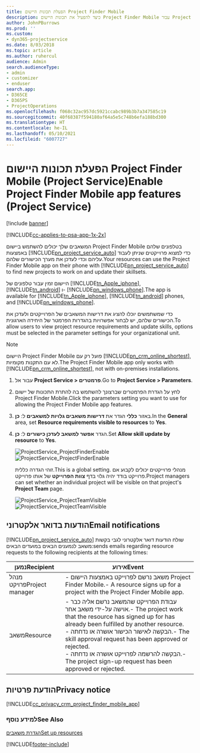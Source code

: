 ```yaml
---
title: הפעלת תכונות היישום Project Finder Mobile‏
description: כיצד להפעיל את תכונות היישום Project Finder Mobile עבור Project Service
author: JohnPBurrows
ms.prod: ''
ms.custom:
- dyn365-projectservice
ms.date: 8/03/2018
ms.topic: article
ms.author: ruhercul
audience: Admin
search.audienceType:
- admin
- customizer
- enduser
search.app:
- D365CE
- D365PS
- ProjectOperations
ms.openlocfilehash: f068c32ac957dc5921ccabc989b3b7a347585c19
ms.sourcegitcommit: 40f68387f594180af64a5e5c748b6efa188bd300
ms.translationtype: HT
ms.contentlocale: he-IL
ms.lasthandoff: 05/10/2021
ms.locfileid: "6007727"
---
```

# <a name="enable-project-finder-mobile-app-features-project-service"></a><span data-ttu-id="57abe-103">הפעלת תכונות היישום Project Finder Mobile‏ (Project Service)</span><span class="sxs-lookup"><span data-stu-id="57abe-103">Enable Project Finder Mobile app features (Project Service)</span></span>

[!include [banner](../includes/psa-now-project-operations.md)]

[!INCLUDE[cc-applies-to-psa-app-1x-2x](../includes/cc-applies-to-psa-app-1x-2x.md)]

<span data-ttu-id="57abe-104">המשאבים שלך יכולים להשתמש ביישום Project Finder Mobile בטלפונים שלהם באמצעות [!INCLUDE[pn_project_service_auto](../includes/pn-project-service-auto.md)] כדי למצוא פרוייקטים שניתן לעבוד עליהם וכדי לעדכן את מערך הכישורים שלהם.</span><span class="sxs-lookup"><span data-stu-id="57abe-104">Your resources can use the Project Finder Mobile app on their phone with [!INCLUDE[pn_project_service_auto](../includes/pn-project-service-auto.md)] to find new projects to work on and update their skillsets.</span></span>  
  
 <span data-ttu-id="57abe-105">היישום זמין עבור טלפונים של [!INCLUDE[tn_Apple_iphone](../includes/tn-apple-iphone.md)], [!INCLUDE[tn_android](../includes/tn-android.md)] ו- [!INCLUDE[pn_windows_phone](../includes/pn-windows-phone.md)].</span><span class="sxs-lookup"><span data-stu-id="57abe-105">The app is available for [!INCLUDE[tn_Apple_iphone](../includes/tn-apple-iphone.md)], [!INCLUDE[tn_android](../includes/tn-android.md)] phones, and [!INCLUDE[pn_windows_phone](../includes/pn-windows-phone.md)].</span></span>  
    
 <span data-ttu-id="57abe-106">כדי שמשתמשים יוכלו להציג את דרישות המשאבים של הפרוייקטים ולעדכן את הכישורים שלהם, יש לבחור אפשרויות בהגדרות הפרמטר של היחידה הארגונית.</span><span class="sxs-lookup"><span data-stu-id="57abe-106">To allow users to view project resource requirements and update skills, options must be selected in the parameter settings for your organizational unit.</span></span>
  
> [!NOTE]
>  <span data-ttu-id="57abe-107">היישום Project Finder Mobile פועל רק עם [!INCLUDE[pn_crm_online_shortest](../includes/pn-crm-online-shortest.md)], לא עם התקנות מקומיות.</span><span class="sxs-lookup"><span data-stu-id="57abe-107">The Project Finder Mobile app only works with [!INCLUDE[pn_crm_online_shortest](../includes/pn-crm-online-shortest.md)], not with on-premises installations.</span></span>  
  
1. <span data-ttu-id="57abe-108">עבור אל **Project Service > פרמטרים**.</span><span class="sxs-lookup"><span data-stu-id="57abe-108">Go to **Project Service > Parameters**.</span></span>  
  
2. <span data-ttu-id="57abe-109">לחץ על הגדרת הפרמטרים שברצונך להשתמש בה להתרת התכונות של יישום Project Finder Mobile.</span><span class="sxs-lookup"><span data-stu-id="57abe-109">Click the parameters setting you want to use for allowing the Project Finder Mobile app features.</span></span>  
  
3. <span data-ttu-id="57abe-110">באזור **כללי** הגדר את **‏‫דרישות משאבים גלויות למשאבים‬** ל: **כן**.</span><span class="sxs-lookup"><span data-stu-id="57abe-110">In the **General** area, set **Resource requirements visible to resources** to **Yes**.</span></span>  
  
4. <span data-ttu-id="57abe-111">הגדר **אפשר למשאב לעדכן כישורים** ל: **כן**.</span><span class="sxs-lookup"><span data-stu-id="57abe-111">Set **Allow skill update by resource** to **Yes**.</span></span>  
  
   <span data-ttu-id="57abe-112">![ProjectService_ProjectFinderEnable](../psa/media/project-service-project-finder-enable.png "ProjectService_ProjectFinderEnable")</span><span class="sxs-lookup"><span data-stu-id="57abe-112">![ProjectService_ProjectFinderEnable](../psa/media/project-service-project-finder-enable.png "ProjectService_ProjectFinderEnable")</span></span>  
  
   <span data-ttu-id="57abe-113">זוהי הגדרה כללית.</span><span class="sxs-lookup"><span data-stu-id="57abe-113">This is a global setting.</span></span> <span data-ttu-id="57abe-114">מנהלי פרוייקטים יכולים לקבוע אם פרוייקט בודד יהיה גלוי בדף **צוות הפרוייקט** של אותו פרוייקט.</span><span class="sxs-lookup"><span data-stu-id="57abe-114">Project managers can set whether an individual project will be visible on that project's **Project Team** page.</span></span>  
  
   <span data-ttu-id="57abe-115">![ProjectService_ProjectTeamVisible](../psa/media/project-service-project-team-visible.png "ProjectService_ProjectTeamVisible")</span><span class="sxs-lookup"><span data-stu-id="57abe-115">![ProjectService_ProjectTeamVisible](../psa/media/project-service-project-team-visible.png "ProjectService_ProjectTeamVisible")</span></span>  
  
## <a name="email-notifications"></a><span data-ttu-id="57abe-116">הודעות בדואר אלקטרוני</span><span class="sxs-lookup"><span data-stu-id="57abe-116">Email notifications</span></span>  
 [!INCLUDE[pn_project_service_auto](../includes/pn-project-service-auto.md)] <span data-ttu-id="57abe-117">שולח הודעות דואר אלקטרוני לגבי בקשות משאב לנמענים הבאים במועדים הבאים:</span><span class="sxs-lookup"><span data-stu-id="57abe-117">sends emails regarding resource requests to the following recipients at the following times:</span></span>  
  
|<span data-ttu-id="57abe-118">נמען</span><span class="sxs-lookup"><span data-stu-id="57abe-118">Recipient</span></span>|<span data-ttu-id="57abe-119">אירוע</span><span class="sxs-lookup"><span data-stu-id="57abe-119">Event</span></span>|  
|---------------|-----------|  
|<span data-ttu-id="57abe-120">מנהל פרויקט</span><span class="sxs-lookup"><span data-stu-id="57abe-120">Project manager</span></span>|<span data-ttu-id="57abe-121">- משאב נרשם לפרוייקט באמצעות היישום Project Finder Mobile.</span><span class="sxs-lookup"><span data-stu-id="57abe-121">- A resource signs up for a project with the Project Finder Mobile app.</span></span>|  
|<span data-ttu-id="57abe-122">משאב</span><span class="sxs-lookup"><span data-stu-id="57abe-122">Resource</span></span>|<span data-ttu-id="57abe-123">- עבודת הפרוייקט שהמשאב נרשם אליה כבר אוישה על-ידי משאב אחר.</span><span class="sxs-lookup"><span data-stu-id="57abe-123">- The project work that the resource has signed up for has already been fulfilled by another resource.</span></span><br /><span data-ttu-id="57abe-124">- הבקשה לאישור הכישור אושרה או נדחתה.</span><span class="sxs-lookup"><span data-stu-id="57abe-124">- The skill approval request has been approved or rejected.</span></span><br /><span data-ttu-id="57abe-125">- הבקשה להרשמה לפרוייקט אושרה או נדחתה.</span><span class="sxs-lookup"><span data-stu-id="57abe-125">- The project sign-up request has been approved or rejected.</span></span>|  
  
## <a name="privacy-notice"></a><span data-ttu-id="57abe-126">הודעת פרטיות</span><span class="sxs-lookup"><span data-stu-id="57abe-126">Privacy notice</span></span>  
 [!INCLUDE[cc_privacy_crm_project_finder_mobile_app](../includes/cc-privacy-crm-project-finder-mobile-app.md)]  
  
### <a name="see-also"></a><span data-ttu-id="57abe-127">למידע נוסף</span><span class="sxs-lookup"><span data-stu-id="57abe-127">See Also</span></span>  
 [<span data-ttu-id="57abe-128">הגדרת משאבים</span><span class="sxs-lookup"><span data-stu-id="57abe-128">Set up resources</span></span>](../psa/set-up-resources.md)


[!INCLUDE[footer-include](../includes/footer-banner.md)]